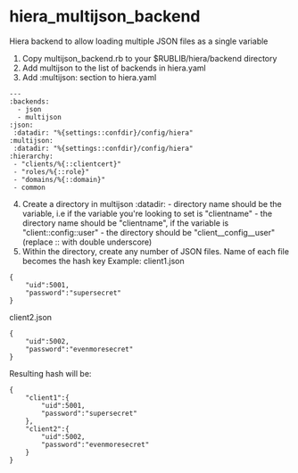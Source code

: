 hiera_multijson_backend
=======================

Hiera backend to allow loading multiple JSON files as a single variable

1. Copy multijson_backend.rb to your $RUBLIB/hiera/backend directory
2. Add multijson to the list of backends in hiera.yaml
3. Add :multijson: section to hiera.yaml
```
---
:backends:
  - json
  - multijson
:json:
 :datadir: "%{settings::confdir}/config/hiera"
:multijson:
 :datadir: "%{settings::confdir}/config/hiera"
:hierarchy:
 - "clients/%{::clientcert}"
 - "roles/%{::role}"
 - "domains/%{::domain}"
 - common
```


4. Create a directory in multijson :datadir: - directory name should be the variable, i.e if the variable you're looking to set is "clientname" - the directory name should be "clientname", if the variable is "client::config::user" - the directory should be "client\_\_config\_\_user" (replace :: with double underscore)
5. Within the directory, create any number of JSON files. Name of each file becomes the hash key
  Example:
client1.json
```
{
	"uid":5001,
	"password":"supersecret"
}
```
client2.json
```
{
	"uid":5002,
	"password":"evenmoresecret"
}
```
Resulting hash will be:
```
{
    "client1":{
        "uid":5001,
        "password":"supersecret"
    },
    "client2":{
        "uid":5002,
        "password":"evenmoresecret"
    }
}
```
